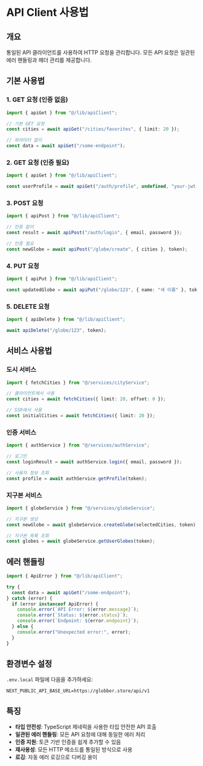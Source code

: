 # API Client 사용법

## 개요
통일된 API 클라이언트를 사용하여 HTTP 요청을 관리합니다. 모든 API 요청은 일관된 에러 핸들링과 헤더 관리를 제공합니다.

## 기본 사용법

### 1. GET 요청 (인증 없음)
```typescript
import { apiGet } from "@/lib/apiClient";

// 기본 GET 요청
const cities = await apiGet("/cities/favorites", { limit: 20 });

// 파라미터 없이
const data = await apiGet("/some-endpoint");
```

### 2. GET 요청 (인증 필요)
```typescript
import { apiGet } from "@/lib/apiClient";

const userProfile = await apiGet("/auth/profile", undefined, "your-jwt-token");
```

### 3. POST 요청
```typescript
import { apiPost } from "@/lib/apiClient";

// 인증 없이
const result = await apiPost("/auth/login", { email, password });

// 인증 필요
const newGlobe = await apiPost("/globe/create", { cities }, token);
```

### 4. PUT 요청
```typescript
import { apiPut } from "@/lib/apiClient";

const updatedGlobe = await apiPut("/globe/123", { name: "새 이름" }, token);
```

### 5. DELETE 요청
```typescript
import { apiDelete } from "@/lib/apiClient";

await apiDelete("/globe/123", token);
```

## 서비스 사용법

### 도시 서비스
```typescript
import { fetchCities } from "@/services/cityService";

// 클라이언트에서 사용
const cities = await fetchCities({ limit: 20, offset: 0 });

// SSR에서 사용
const initialCities = await fetchCities({ limit: 20 });
```

### 인증 서비스
```typescript
import { authService } from "@/services/authService";

// 로그인
const loginResult = await authService.login({ email, password });

// 사용자 정보 조회
const profile = await authService.getProfile(token);
```

### 지구본 서비스
```typescript
import { globeService } from "@/services/globeService";

// 지구본 생성
const newGlobe = await globeService.createGlobe(selectedCities, token);

// 지구본 목록 조회
const globes = await globeService.getUserGlobes(token);
```

## 에러 핸들링

```typescript
import { ApiError } from "@/lib/apiClient";

try {
  const data = await apiGet("/some-endpoint");
} catch (error) {
  if (error instanceof ApiError) {
    console.error(`API Error: ${error.message}`);
    console.error(`Status: ${error.status}`);
    console.error(`Endpoint: ${error.endpoint}`);
  } else {
    console.error("Unexpected error:", error);
  }
}
```

## 환경변수 설정

`.env.local` 파일에 다음을 추가하세요:

```env
NEXT_PUBLIC_API_BASE_URL=https://globber.store/api/v1
```

## 특징

- **타입 안전성**: TypeScript 제네릭을 사용한 타입 안전한 API 호출
- **일관된 에러 핸들링**: 모든 API 요청에 대해 동일한 에러 처리
- **인증 지원**: 토큰 기반 인증을 쉽게 추가할 수 있음
- **재사용성**: 모든 HTTP 메소드를 통일된 방식으로 사용
- **로깅**: 자동 에러 로깅으로 디버깅 용이
